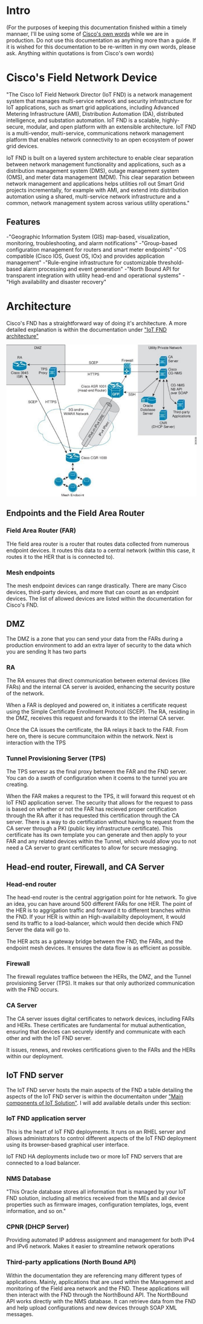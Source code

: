 # Intro

(For the purposes of keeping this documentation finished within a timely mannaer, I'll be using some of [Cisco's own words](https://www.cisco.com/c/en/us/td/docs/routers/connectedgrid/iot_fnd/guide/5_0/b-iot-fnd-user-guide-50/m-overview-of-cisco-iot-field-network-director.html?bookSearch=true) while we are in production. Do not use this documentation as anything more than a guide. If it is wished for this documentation to be re-written in my own words, please ask. Anything within quotations is from Cisco's own words)

# Cisco's Field Network Device

"The Cisco IoT Field Network Director (IoT FND) is a network management system that manages multi-service network and security infrastructure for IoT applications, such as smart grid applications, including Advanced Metering Infrastructure (AMI), Distribution Automation (DA), distributed intelligence, and substation automation. IoT FND is a scalable, highly-secure, modular, and open platform with an extensible architecture. IoT FND is a multi-vendor, multi-service, communications network management platform that enables network connectivity to an open ecosystem of power grid devices.

IoT FND is built on a layered system architecture to enable clear separation between network management functionality and applications, such as a distribution management system (DMS), outage management system (OMS), and meter data management (MDM). This clear separation between network management and applications helps utilities roll out Smart Grid projects incrementally, for example with AMI, and extend into distribution automation using a shared, multi-service network infrastructure and a common, network management system across various utility operations."

## Features

-"Geographic Information System (GIS) map-based, visualization, monitoring, troubleshooting, and alarm notifications"
-"Group-based configuration management for routers and smart meter endpoints"
-"OS compatible (Cisco IOS, Guest OS, IOx) and provides application management"
-"Rule-engine infrastructure for customizable threshold-based alarm processing and event generation"
-"North Bound API for transparent integration with utility head-end and operational systems"
-"High availability and disaster recovery"


# Architecture

Cisco's FND has a straightforward way of doing it's architecture. A more detailed explanation is within the documentation under ["IoT FND architecture"](https://www.cisco.com/c/en/us/td/docs/routers/connectedgrid/iot_fnd/guide/5_0/b-iot-fnd-user-guide-50/m-overview-of-cisco-iot-field-network-director.html?bookSearch=true)

![Overview of Cisco's FND](../images/overview.png)


## Endpoints and the Field Area Router

### Field Area Router (FAR)

THe field area router is a router that routes data collected from numerous endpoint devices. It routes this data to a central network (within this case, it routes it to the HER that is is connected to). 

### Mesh endpoints

The mesh endpoint devices can range drastically. There are many Cisco devices, third-party devices, and more that can count as an endpoint devices. The list of allowed devices are listed within the documentation for Cisco's FND.

## DMZ

The DMZ is a zone that you can send your data from the FARs during a production environment to add an extra layer of security to the data which you are sending It has two parts

### RA
The RA ensures that direct communication between external devices (like FARs) and the internal CA server is avoided, enhancing the security posture of the network.

When a FAR is deployed and powered on, it initiates a certificate request using the Simple Certificate Enrollment Protocol (SCEP). The RA, residing in the DMZ, receives this request and forwards it to the internal CA server.​

Once the CA issues the certificate, the RA relays it back to the FAR. From here on, there is secure communcitaion within the network. Next is interaction with the TPS


### Tunnel Provisioning Server (TPS)

The TPS servesr as the final proxy between the FAR and the FND server. You can do a *swath* of configuration when it coems to the tunnel you are creating. 

When the FAR makes a requrest to the TPS, it will forward this request ot eh IoT FND application server. The security that allows for the request to pass is based on whether or not the FAR has recieved proper certification through the RA after it has requested this certification through the CA server. There is a way to do certification without having to request from the CA server through a PKI (public key infrastructure certificate). This certificate has its own template you can generate and then apply to your FAR and any related devices within the Tunnel, which would allow you to not need a CA server to grant certificates to allow for secure messaging.

## Head-end router, Firewall, and CA Server

### Head-end router

The head-end router is the central aggrigation point for hte network. To give an idea, you can have around 500 different FARs for one HER. The point of the HER is to aggrigation traffic and forward it to different branches within the FND. If your HER is within an High-availaibilty depoloyment, it would send its traffic to a load-balancer, which would then decide which FND Server the data will go to. 

The HER acts as a gateway bridge between the FND, the FARs, and the endpoint mesh devices. It ensures the data flow is as efficient as possible.

### Firewall

The firewall regulates traffice between the HERs, the DMZ, and the Tunnel provisioning Server (TPS). It makes sur that only authorized communication with the FND occurs.

### CA Server

The CA server issues digital certificates to network devices, including FARs and HERs. These certificates are fundamental for mutual authentication, ensuring that devices can securely identify and communicate with each other and with the IoT FND server. 

It issues, renews, and revokes certifications given to the FARs and the HERs within our deployment.


## IoT FND server

The IoT FND server hosts the main aspects of the FND a table detailing the aspects of the IoT FND server is within the documentaiton under ["Main components of IoT Solution"](https://www.cisco.com/c/en/us/td/docs/routers/connectedgrid/iot_fnd/guide/5_0/b-iot-fnd-user-guide-50/m-overview-of-cisco-iot-field-network-director.html?bookSearch=true). I will add available details under this section:

### IoT FND application server
    
This is the heart of IoT FND deployments. It runs on an RHEL server and allows administrators to control different aspects of the IoT FND deployment using its browser-based graphical user interface.

IoT FND HA deployments include two or more IoT FND servers that are connected to a load balancer.

### NMS Database

"This Oracle database stores all information that is managed by your IoT FND solution, including all metrics received from the MEs and all device properties such as firmware images, configuration templates, logs, event information, and so on."

### CPNR (DHCP Server)

Providing automated IP address assignment and management for both IPv4 and IPv6 network. Makes it easier to streamline network operations

### Third-party applications (North Bound API)

Within the documentation they are referencing many different types of applications. Mainly, applications that are used within the Management and monitoring of the Field area network and the FND. These applications will then interact with the FND through the NorthBound API. The NorthBound API works directly with the NMS database. It can retrieve data from the FND and help upload configurations and new devices through SOAP XML messages.
